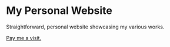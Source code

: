 # My Personal Website

Straightforward, personal website showcasing my various works.

[Pay me a visit.](https://skarmaniolos.github.io)
